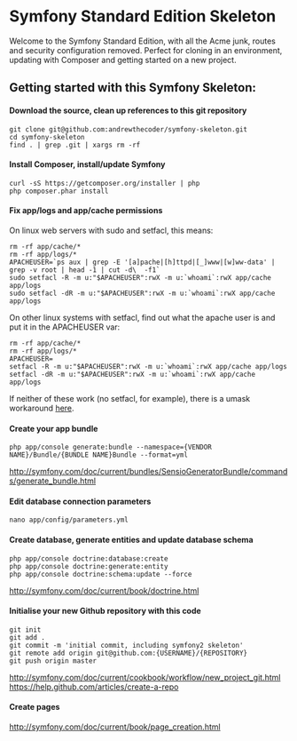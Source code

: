 Symfony Standard Edition Skeleton
========================

Welcome to the Symfony Standard Edition, with all the Acme junk, routes and security configuration removed.
Perfect for cloning in an environment, updating with Composer and getting started on a new project.

Getting started with this Symfony Skeleton:
-------------------------------

#### Download the source, clean up references to this git repository
````
git clone git@github.com:andrewthecoder/symfony-skeleton.git
cd symfony-skeleton
find . | grep .git | xargs rm -rf
````

#### Install Composer, install/update Symfony
````
curl -sS https://getcomposer.org/installer | php
php composer.phar install
````

#### Fix app/logs and app/cache permissions

On linux web servers with sudo and setfacl, this means:
````
rm -rf app/cache/*
rm -rf app/logs/*
APACHEUSER=`ps aux | grep -E '[a]pache|[h]ttpd|[_]www|[w]ww-data' | grep -v root | head -1 | cut -d\  -f1`
sudo setfacl -R -m u:"$APACHEUSER":rwX -m u:`whoami`:rwX app/cache app/logs
sudo setfacl -dR -m u:"$APACHEUSER":rwX -m u:`whoami`:rwX app/cache app/logs
````

On other linux systems with setfacl, find out what the apache user is and put it in the APACHEUSER var:
````
rm -rf app/cache/*
rm -rf app/logs/*
APACHEUSER=
setfacl -R -m u:"$APACHEUSER":rwX -m u:`whoami`:rwX app/cache app/logs
setfacl -dR -m u:"$APACHEUSER":rwX -m u:`whoami`:rwX app/cache app/logs
````

If neither of these work (no setfacl, for example), there is a umask workaround [here](http://symfony.com/doc/current/book/installation.html).

#### Create your app bundle
````
php app/console generate:bundle --namespace={VENDOR NAME}/Bundle/{BUNDLE NAME}Bundle --format=yml
````

http://symfony.com/doc/current/bundles/SensioGeneratorBundle/commands/generate_bundle.html

#### Edit database connection parameters
````
nano app/config/parameters.yml
````

#### Create database, generate entities and update database schema
````
php app/console doctrine:database:create
php app/console doctrine:generate:entity
php app/console doctrine:schema:update --force
````

http://symfony.com/doc/current/book/doctrine.html

#### Initialise your new Github repository with this code
````
git init
git add .
git commit -m 'initial commit, including symfony2 skeleton'
git remote add origin git@github.com:{USERNAME}/{REPOSITORY}
git push origin master
````

http://symfony.com/doc/current/cookbook/workflow/new_project_git.html
https://help.github.com/articles/create-a-repo

#### Create pages

http://symfony.com/doc/current/book/page_creation.html

